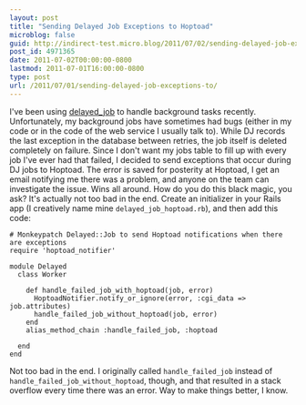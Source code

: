 ```yaml
---
layout: post
title: "Sending Delayed Job Exceptions to Hoptoad"
microblog: false
guid: http://indirect-test.micro.blog/2011/07/02/sending-delayed-job-exceptions-to/
post_id: 4971365
date: 2011-07-02T00:00:00-0800
lastmod: 2011-07-01T16:00:00-0800
type: post
url: /2011/07/01/sending-delayed-job-exceptions-to/
---
```

I've been using [delayed_job][1] to handle background tasks recently. Unfortunately, my background jobs have sometimes had bugs (either in my code or in the code of the web service I usually talk to). While DJ records the last exception in the database between retries, the job itself is deleted completely on failure. Since I don't want my jobs table to fill up with every job I've ever had that failed, I decided to send exceptions that occur during DJ jobs to Hoptoad. The error is saved for posterity at Hoptoad, I get an email notifying me there was a problem, and anyone on the team can investigate the issue. Wins all around. How do you do this black magic, you ask? It's actually not too bad in the end. Create an initializer in your Rails app (I creatively name mine `delayed_job_hoptoad.rb`), and then add this code:

    # Monkeypatch Delayed::Job to send Hoptoad notifications when there are exceptions
    require 'hoptoad_notifier'

    module Delayed
      class Worker

        def handle_failed_job_with_hoptoad(job, error)
          HoptoadNotifier.notify_or_ignore(error, :cgi_data => job.attributes)
          handle_failed_job_without_hoptoad(job, error)
        end
        alias_method_chain :handle_failed_job, :hoptoad

      end
    end

Not too bad in the end. I originally called `handle_failed_job` instead of `handle_failed_job_without_hoptoad`, though, and that resulted in a stack overflow every time there was an error. Way to make things better, I know.

[1]: https://github.com/collectiveidea/delayed_job
